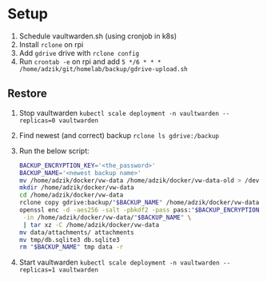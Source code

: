 # Setup

1. Schedule vaultwarden.sh (using cronjob in k8s)
1. Install `rclone` on rpi
1. Add `gdrive` drive with `rclone config`
1. Run `crontab -e` on rpi and add `5 */6 * * * /home/adzik/git/homelab/backup/gdrive-upload.sh`

## Restore

1. Stop vaultwarden `kubectl scale deployment -n vaultwarden --replicas=0 vaultwarden`
1. Find newest (and correct) backup `rclone ls gdrive:/backup`
1. Run the below script:

   ```bash
   BACKUP_ENCRYPTION_KEY='<the_password>'
   BACKUP_NAME='<newest backup name>'
   mv /home/adzik/docker/vw-data /home/adzik/docker/vw-data-old > /dev/null 2>&1
   mkdir /home/adzik/docker/vw-data
   cd /home/adzik/docker/vw-data
   rclone copy gdrive:backup/"$BACKUP_NAME" /home/adzik/docker/vw-data
   openssl enc -d -aes256 -salt -pbkdf2 -pass pass:"$BACKUP_ENCRYPTION_KEY" \
    -in /home/adzik/docker/vw-data/"$BACKUP_NAME" \
    | tar xz -C /home/adzik/docker/vw-data
   mv data/attachments/ attachments
   mv tmp/db.sqlite3 db.sqlite3
   rm "$BACKUP_NAME" tmp data -r
   ```

1. Start vaultwarden `kubectl scale deployment -n vaultwarden --replicas=1 vaultwarden`
